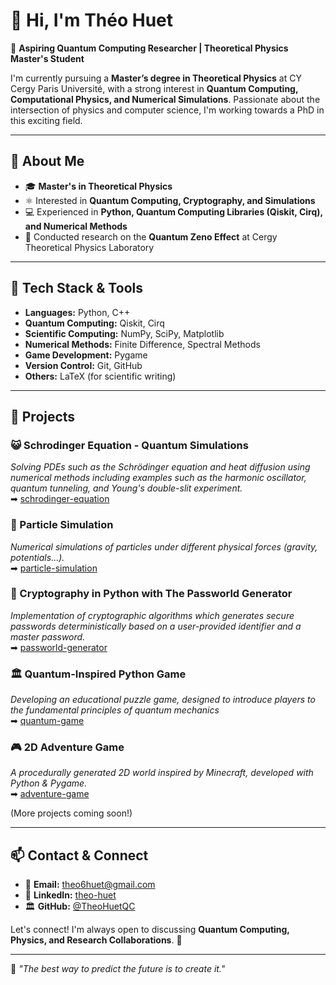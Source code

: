 # 👋 Hi, I'm Théo Huet  

🚀 **Aspiring Quantum Computing Researcher | Theoretical Physics Master's Student**  

I'm currently pursuing a **Master’s degree in Theoretical Physics** at CY Cergy Paris Université, with a strong interest in **Quantum Computing, Computational Physics, and Numerical Simulations**. Passionate about the intersection of physics and computer science, I'm working towards a PhD in this exciting field.  

---

## 🔬 About Me  

- 🎓 **Master's in Theoretical Physics**  
- ⚛️ Interested in **Quantum Computing, Cryptography, and Simulations**  
- 💻 Experienced in **Python, Quantum Computing Libraries (Qiskit, Cirq), and Numerical Methods**  
- 📝 Conducted research on the **Quantum Zeno Effect** at Cergy Theoretical Physics Laboratory  

---

## 🔧 Tech Stack & Tools  

- **Languages:** Python, C++  
- **Quantum Computing:** Qiskit, Cirq  
- **Scientific Computing:** NumPy, SciPy, Matplotlib  
- **Numerical Methods:** Finite Difference, Spectral Methods  
- **Game Development:** Pygame  
- **Version Control:** Git, GitHub  
- **Others:** LaTeX (for scientific writing)  

---

## 📂 Projects  

### 😺 Schrodinger Equation - Quantum Simulations  
*Solving PDEs such as the Schrödinger equation and heat diffusion using numerical methods including examples such as the harmonic oscillator, quantum tunneling, and Young's double-slit experiment.*  
➡ [schrodinger-equation](https://github.com/TheoHuetQC/schrodinger-equation)  

### 🔬 Particle Simulation  
*Numerical simulations of particles under different physical forces (gravity, potentials...).*  
➡ [particle-simulation](https://github.com/TheoHuetQC/particle-simulation)  

### 🔑 Cryptography in Python with The Passworld Generator
*Implementation of cryptographic algorithms which generates secure passwords deterministically based on a user-provided identifier and a master password.*  
➡ [passworld-generator](https://github.com/TheoHuetQC/passworld-generator) 

### 🏛️ Quantum-Inspired Python Game  
*Developing an educational puzzle game, designed to introduce players to the fundamental principles of quantum mechanics*  
➡ [quantum-game](https://github.com/TheoHuetQC/quantum-game)

### 🎮 2D Adventure Game  
*A procedurally generated 2D world inspired by Minecraft, developed with Python & Pygame.*  
➡ [adventure-game](https://github.com/TheoHuetQC/adventure-game)   

(More projects coming soon!)  

---

## 📫 Contact & Connect  

- 📧 **Email:** theo6huet@gmail.com  
- 💼 **LinkedIn:** [theo-huet](https://www.linkedin.com/in/theo-huet)  
- 🏛 **GitHub:** [@TheoHuetQC](https://github.com/TheoHuetQC)  

Let's connect! I'm always open to discussing **Quantum Computing, Physics, and Research Collaborations**. 🚀  

---

🧩 *"The best way to predict the future is to create it."*  
